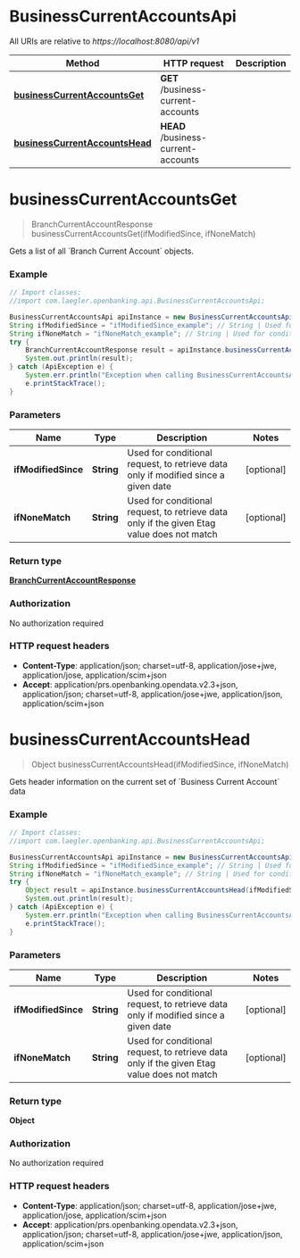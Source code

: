 # BusinessCurrentAccountsApi

All URIs are relative to *https://localhost:8080/api/v1*

Method | HTTP request | Description
------------- | ------------- | -------------
[**businessCurrentAccountsGet**](BusinessCurrentAccountsApi.md#businessCurrentAccountsGet) | **GET** /business-current-accounts | 
[**businessCurrentAccountsHead**](BusinessCurrentAccountsApi.md#businessCurrentAccountsHead) | **HEAD** /business-current-accounts | 


<a name="businessCurrentAccountsGet"></a>
# **businessCurrentAccountsGet**
> BranchCurrentAccountResponse businessCurrentAccountsGet(ifModifiedSince, ifNoneMatch)



Gets a list of all &#x60;Branch Current Account&#x60; objects.

### Example
```java
// Import classes:
//import com.laegler.openbanking.api.BusinessCurrentAccountsApi;

BusinessCurrentAccountsApi apiInstance = new BusinessCurrentAccountsApi();
String ifModifiedSince = "ifModifiedSince_example"; // String | Used for conditional request, to retrieve data only if modified since a given date
String ifNoneMatch = "ifNoneMatch_example"; // String | Used for conditional request, to retrieve data only if the given Etag value does not match
try {
    BranchCurrentAccountResponse result = apiInstance.businessCurrentAccountsGet(ifModifiedSince, ifNoneMatch);
    System.out.println(result);
} catch (ApiException e) {
    System.err.println("Exception when calling BusinessCurrentAccountsApi#businessCurrentAccountsGet");
    e.printStackTrace();
}
```

### Parameters

Name | Type | Description  | Notes
------------- | ------------- | ------------- | -------------
 **ifModifiedSince** | **String**| Used for conditional request, to retrieve data only if modified since a given date | [optional]
 **ifNoneMatch** | **String**| Used for conditional request, to retrieve data only if the given Etag value does not match | [optional]

### Return type

[**BranchCurrentAccountResponse**](BranchCurrentAccountResponse.md)

### Authorization

No authorization required

### HTTP request headers

 - **Content-Type**: application/json; charset=utf-8, application/jose+jwe, application/jose, application/scim+json
 - **Accept**: application/prs.openbanking.opendata.v2.3+json, application/json; charset=utf-8, application/jose+jwe, application/json, application/scim+json

<a name="businessCurrentAccountsHead"></a>
# **businessCurrentAccountsHead**
> Object businessCurrentAccountsHead(ifModifiedSince, ifNoneMatch)



Gets header information on the current set of &#x60;Business Current Account&#x60; data

### Example
```java
// Import classes:
//import com.laegler.openbanking.api.BusinessCurrentAccountsApi;

BusinessCurrentAccountsApi apiInstance = new BusinessCurrentAccountsApi();
String ifModifiedSince = "ifModifiedSince_example"; // String | Used for conditional request, to retrieve data only if modified since a given date
String ifNoneMatch = "ifNoneMatch_example"; // String | Used for conditional request, to retrieve data only if the given Etag value does not match
try {
    Object result = apiInstance.businessCurrentAccountsHead(ifModifiedSince, ifNoneMatch);
    System.out.println(result);
} catch (ApiException e) {
    System.err.println("Exception when calling BusinessCurrentAccountsApi#businessCurrentAccountsHead");
    e.printStackTrace();
}
```

### Parameters

Name | Type | Description  | Notes
------------- | ------------- | ------------- | -------------
 **ifModifiedSince** | **String**| Used for conditional request, to retrieve data only if modified since a given date | [optional]
 **ifNoneMatch** | **String**| Used for conditional request, to retrieve data only if the given Etag value does not match | [optional]

### Return type

**Object**

### Authorization

No authorization required

### HTTP request headers

 - **Content-Type**: application/json; charset=utf-8, application/jose+jwe, application/jose, application/scim+json
 - **Accept**: application/prs.openbanking.opendata.v2.3+json, application/json; charset=utf-8, application/jose+jwe, application/json, application/scim+json

